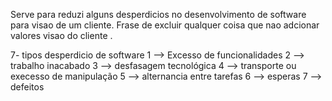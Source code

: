 Serve para reduzi alguns desperdicios no desenvolvimento de software para visao de um cliente.
Frase de excluir qualquer coisa que nao adcionar valores visao do cliente .

7- tipos desperdicio de software
   1 -->  Excesso de funcionalidades
   2 --> trabalho inacabado
   3 --> desfasagem tecnológica
   4 --> transporte ou execesso de manipulação
   5 --> alternancia entre tarefas
   6 --> esperas
   7 --> defeitos